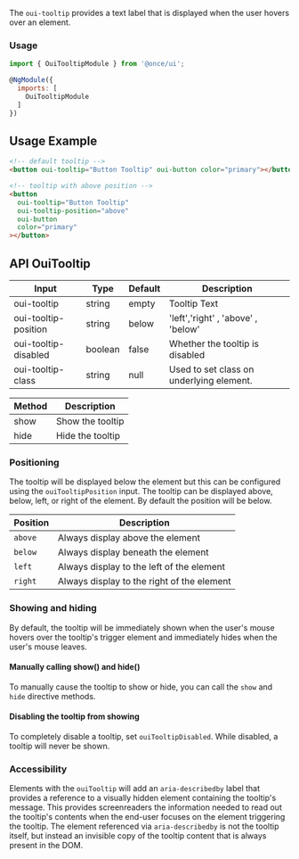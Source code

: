 The `oui-tooltip` provides a text label that is displayed when the user hovers
over an element.

### Usage

```js
import { OuiTooltipModule } from '@once/ui';

@NgModule({
  imports: [
    OuiTooltipModule
  ]
})
```

## Usage Example

```html
<!-- default tooltip -->
<button oui-tooltip="Button Tooltip" oui-button color="primary"></button>

<!-- tooltip with above position -->
<button
  oui-tooltip="Button Tooltip"
  oui-tooltip-position="above"
  oui-button
  color="primary"
></button>
```

## API OuiTooltip

| Input                | Type    | Default | Description                              |
| -------------------- | ------- | ------- | ---------------------------------------- |
| oui-tooltip          | string  | empty   | Tooltip Text                             |
| oui-tooltip-position | string  | below   | 'left','right' , 'above' , 'below'       |
| oui-tooltip-disabled | boolean | false   | Whether the tooltip is disabled          |
| oui-tooltip-class    | string  | null    | Used to set class on underlying element. |

| Method | Description      |
| ------ | ---------------- |
| show   | Show the tooltip |
| hide   | Hide the tooltip |

### Positioning

The tooltip will be displayed below the element but this can be configured using the
`ouiTooltipPosition` input.
The tooltip can be displayed above, below, left, or right of the element. By default the position
will be below.

| Position | Description                                |
| -------- | ------------------------------------------ |
| `above`  | Always display above the element           |
| `below`  | Always display beneath the element         |
| `left`   | Always display to the left of the element  |
| `right`  | Always display to the right of the element |

### Showing and hiding

By default, the tooltip will be immediately shown when the user's mouse hovers over the tooltip's
trigger element and immediately hides when the user's mouse leaves.

#### Manually calling show() and hide()

To manually cause the tooltip to show or hide, you can call the `show` and `hide` directive methods.

#### Disabling the tooltip from showing

To completely disable a tooltip, set `ouiTooltipDisabled`. While disabled, a tooltip will never be
shown.

### Accessibility

Elements with the `ouiTooltip` will add an `aria-describedby` label that provides a reference
to a visually hidden element containing the tooltip's message. This provides screenreaders the
information needed to read out the tooltip's contents when the end-user focuses on the element
triggering the tooltip. The element referenced via `aria-describedby` is not the tooltip itself,
but instead an invisible copy of the tooltip content that is always present in the DOM.
